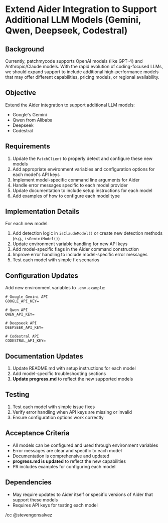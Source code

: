 # Extend Aider Integration to Support Additional LLM Models (Gemini, Qwen, Deepseek, Codestral)

## Background
Currently, patchmycode supports OpenAI models (like GPT-4) and Anthropic/Claude models. With the rapid evolution of coding-focused LLMs, we should expand support to include additional high-performance models that may offer different capabilities, pricing models, or regional availability.

## Objective
Extend the Aider integration to support additional LLM models:
- Google's Gemini
- Qwen from Alibaba
- Deepseek
- Codestral

## Requirements
1. Update the `PatchClient` to properly detect and configure these new models
2. Add appropriate environment variables and configuration options for each model's API keys
3. Implement model-specific command line arguments for Aider
4. Handle error messages specific to each model provider
5. Update documentation to include setup instructions for each model
6. Add examples of how to configure each model type

## Implementation Details
For each new model:
1. Add detection logic in `isClaudeModel()` or create new detection methods (e.g., `isGeminiModel()`)
2. Update environment variable handling for new API keys
3. Add model-specific flags in the Aider command construction
4. Improve error handling to include model-specific error messages
5. Test each model with simple fix scenarios

## Configuration Updates
Add new environment variables to `.env.example`:
```
# Google Gemini API
GOOGLE_API_KEY=

# Qwen API
QWEN_API_KEY=

# Deepseek API
DEEPSEEK_API_KEY=

# Codestral API
CODESTRAL_API_KEY=
```

## Documentation Updates
1. Update README.md with setup instructions for each model
2. Add model-specific troubleshooting sections
3. **Update progress.md** to reflect the new supported models

## Testing
1. Test each model with simple issue fixes
2. Verify error handling when API keys are missing or invalid
3. Ensure configuration options work correctly

## Acceptance Criteria
- All models can be configured and used through environment variables
- Error messages are clear and specific to each model
- Documentation is comprehensive and updated
- **progress.md is updated** to reflect the new capabilities
- PR includes examples for configuring each model

## Dependencies
- May require updates to Aider itself or specific versions of Aider that support these models
- Requires API keys for testing each model

/cc @stevengonsalvez